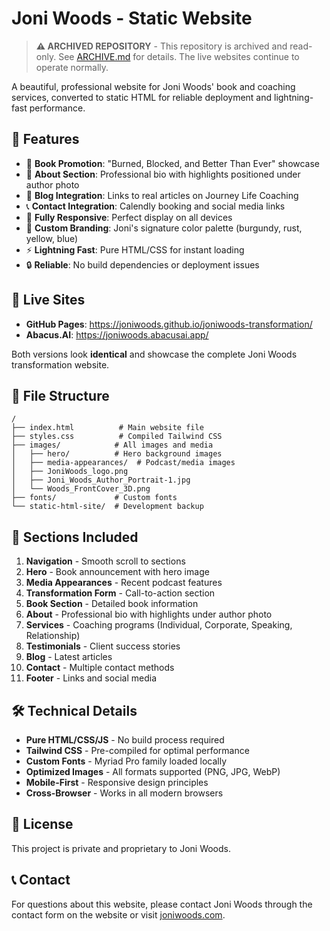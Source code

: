 
# Joni Woods - Static Website

> **⚠️ ARCHIVED REPOSITORY** - This repository is archived and read-only. See [ARCHIVE.md](ARCHIVE.md) for details. The live websites continue to operate normally.

A beautiful, professional website for Joni Woods' book and coaching services, converted to static HTML for reliable deployment and lightning-fast performance.

## 🌟 Features

- 📖 **Book Promotion**: "Burned, Blocked, and Better Than Ever" showcase
- 👤 **About Section**: Professional bio with highlights positioned under author photo
- 📝 **Blog Integration**: Links to real articles on Journey Life Coaching
- 📞 **Contact Integration**: Calendly booking and social media links
- 📱 **Fully Responsive**: Perfect display on all devices
- 🎨 **Custom Branding**: Joni's signature color palette (burgundy, rust, yellow, blue)
- ⚡ **Lightning Fast**: Pure HTML/CSS for instant loading
- 🔒 **Reliable**: No build dependencies or deployment issues

## 🚀 Live Sites

- **GitHub Pages**: https://joniwoods.github.io/joniwoods-transformation/
- **Abacus.AI**: https://joniwoods.abacusai.app/

Both versions look **identical** and showcase the complete Joni Woods transformation website.

## 📁 File Structure

```
/
├── index.html          # Main website file
├── styles.css          # Compiled Tailwind CSS
├── images/            # All images and media
│   ├── hero/          # Hero background images
│   ├── media-appearances/  # Podcast/media images
│   ├── JoniWoods_logo.png
│   ├── Joni_Woods_Author_Portrait-1.jpg
│   └── Woods_FrontCover_3D.png
├── fonts/             # Custom fonts
└── static-html-site/  # Development backup
```

## 🎯 Sections Included

1. **Navigation** - Smooth scroll to sections
2. **Hero** - Book announcement with hero image
3. **Media Appearances** - Recent podcast features
4. **Transformation Form** - Call-to-action section
5. **Book Section** - Detailed book information
6. **About** - Professional bio with highlights under author photo
7. **Services** - Coaching programs (Individual, Corporate, Speaking, Relationship)
8. **Testimonials** - Client success stories
9. **Blog** - Latest articles
10. **Contact** - Multiple contact methods
11. **Footer** - Links and social media

## 🛠 Technical Details

- **Pure HTML/CSS/JS** - No build process required
- **Tailwind CSS** - Pre-compiled for optimal performance
- **Custom Fonts** - Myriad Pro family loaded locally
- **Optimized Images** - All formats supported (PNG, JPG, WebP)
- **Mobile-First** - Responsive design principles
- **Cross-Browser** - Works in all modern browsers

## 📝 License

This project is private and proprietary to Joni Woods.

## 📞 Contact

For questions about this website, please contact Joni Woods through the contact form on the website or visit [joniwoods.com](https://joniwoods.com).
